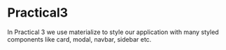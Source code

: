 # Practical3

In Practical 3 we use materialize to style our application with many styled components like card, modal, navbar, sidebar etc.
